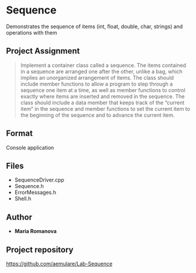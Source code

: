 # Sequence

Demonstrates the sequence of items (int, float, double, char, strings) and operations with them

## Project Assignment

> Implement a container class called a sequence. The items contained in a sequence are arranged one after the other, unlike a bag, which implies an unorganized arrangement of items. 
> The class should include member functions to allow a program to step through a sequence 
> one item at a time, as well as member functions to control exactly where items are inserted 
> and removed in the sequence. 
> The class should include a data member that keeps track of the “current item” in the sequence
> and member functions to set the current item to the beginning of the sequence 
> and to advance the current item.


## Format

Console application

## Files
* SequenceDriver.cpp
* Sequence.h
* ErrorMessages.h
* Shell.h

## Author

* **Maria Romanova**

## Project repository

https://github.com/aemulare/Lab-Sequence
